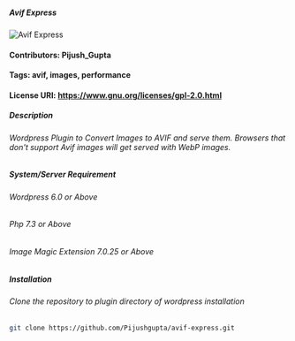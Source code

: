 ##### Avif Express #####

![Avif Express](https://github.com/Pijushgupta/avif-express/avif-express.png)

#### Contributors: Pijush_Gupta
#### Tags: avif, images, performance
#### License URI: https://www.gnu.org/licenses/gpl-2.0.html

##### Description

###### Wordpress Plugin to Convert Images to AVIF and serve them. Browsers that don't support Avif images will get served with WebP images. 

##### System/Server Requirement 

###### Wordpress 6.0 or Above
###### Php 7.3 or Above
###### Image Magic Extension 7.0.25 or Above

##### Installation

###### Clone the repository to plugin directory of wordpress installation

```sh
git clone https://github.com/Pijushgupta/avif-express.git
```
